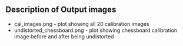## Description of Output images
* cal_images.png - plot showing all 20 calibration images
* undistorted_chessboard.png - plot showing chessboard calibration image before and after being undistorted
